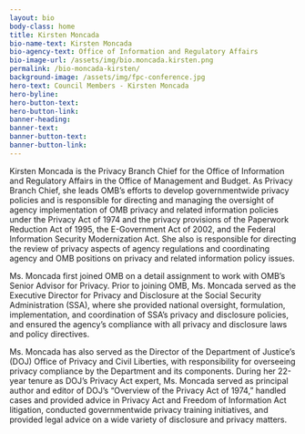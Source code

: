 ```yaml
---
layout: bio
body-class: home
title: Kirsten Moncada
bio-name-text: Kirsten Moncada
bio-agency-text: Office of Information and Regulatory Affairs
bio-image-url: /assets/img/bio.moncada.kirsten.png
permalink: /bio-moncada-kirsten/
background-image: /assets/img/fpc-conference.jpg
hero-text: Council Members - Kirsten Moncada
hero-byline:
hero-button-text: 
hero-button-link: 
banner-heading: 
banner-text: 
banner-button-text: 
banner-button-link: 
---
```

Kirsten Moncada is the Privacy Branch Chief for the Office of Information and 
Regulatory Affairs in the Office of Management and Budget.  As Privacy Branch 
Chief, she leads OMB’s efforts to develop governmentwide privacy policies and is 
responsible for directing and managing the oversight of agency implementation of 
OMB privacy and related information policies under the Privacy Act of 1974 and 
the privacy provisions of the Paperwork Reduction Act of 1995, the E-Government 
Act of 2002, and the Federal Information Security Modernization Act.  She also 
is responsible for directing the review of privacy aspects of agency regulations 
and coordinating agency and OMB positions on privacy and related information 
policy issues.

Ms. Moncada first joined OMB on a detail assignment to work with OMB’s Senior 
Advisor for Privacy.  Prior to joining OMB, Ms. Moncada served as the Executive 
Director for Privacy and Disclosure at the Social Security Administration (SSA), 
where she provided national oversight, formulation, implementation, and 
coordination of SSA’s privacy and disclosure policies, and ensured the agency’s 
compliance with all privacy and disclosure laws and policy directives.<p></p>
Ms. Moncada has also served as the Director of the Department of Justice’s 
(DOJ) Office of Privacy and Civil Liberties, with responsibility for overseeing 
privacy compliance by the Department and its components.  During her 22-year 
tenure as DOJ’s Privacy Act expert, Ms. Moncada served as principal author and 
editor of DOJ’s “Overview of the Privacy Act of 1974,” handled cases and 
provided advice in Privacy Act and Freedom of Information Act litigation, 
conducted governmentwide privacy training initiatives, and provided legal advice 
on a wide variety of disclosure and privacy matters.


